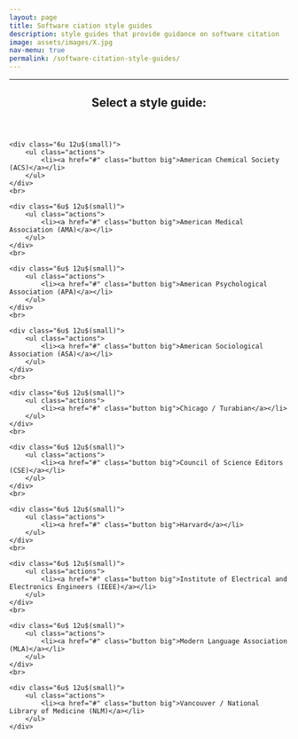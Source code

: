 ```yaml
---
layout: page
title: Software ciation style guides
description: style guides that provide guidance on software citation
image: assets/images/X.jpg
nav-menu: true
permalink: /software-citation-style-guides/
---
```

---
<!-- Main -->
<div id="main" class="alt">

<!-- One -->
<section id="one">
	<div class="inner">
		<header class="major">
			<h1>Select a style guide:</h1>
		</header>

<!-- Content -->
<div class="row">
	
	<div class="6u 12u$(small)">
		<ul class="actions">
			<li><a href="#" class="button big">American Chemical Society (ACS)</a></li>
		</ul>
	</div>
	<br>

	<div class="6u$ 12u$(small)">
		<ul class="actions">
			<li><a href="#" class="button big">American Medical Association (AMA)</a></li>
		</ul>
	</div>
	<br>

	<div class="6u$ 12u$(small)">
		<ul class="actions">
			<li><a href="#" class="button big">American Psychological Association (APA)</a></li>
		</ul>
	</div>
	<br>

	<div class="6u$ 12u$(small)">
		<ul class="actions">
			<li><a href="#" class="button big">American Sociological Association (ASA)</a></li>
		</ul>
	</div>
	<br>

	<div class="6u$ 12u$(small)">
		<ul class="actions">
			<li><a href="#" class="button big">Chicago / Turabian</a></li>
		</ul>
	</div>
	<br>

	<div class="6u$ 12u$(small)">
		<ul class="actions">
			<li><a href="#" class="button big">Council of Science Editors (CSE)</a></li>
		</ul>
	</div>
	<br>
  
 	<div class="6u$ 12u$(small)">
		<ul class="actions">
			<li><a href="#" class="button big">Harvard</a></li>
		</ul>
	</div>
	<br>

 	<div class="6u$ 12u$(small)">
		<ul class="actions">
			<li><a href="#" class="button big">Institute of Electrical and Electronics Engineers (IEEE)</a></li>
		</ul>
	</div>
	<br>
    
   	<div class="6u$ 12u$(small)">
		<ul class="actions">
			<li><a href="#" class="button big">Modern Language Association (MLA)</a></li>
		</ul>
	</div>
	<br>

   	<div class="6u$ 12u$(small)">
		<ul class="actions">
			<li><a href="#" class="button big">Vancouver / National Library of Medicine (NLM)</a></li>
		</ul>
	</div>
</div>  
